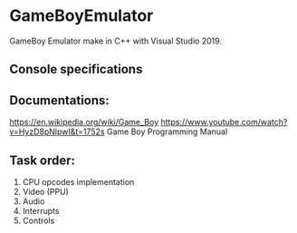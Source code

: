 # GameBoyEmulator

GameBoy Emulator make in C++ with Visual Studio 2019.

## Console specifications


## Documentations:
https://en.wikipedia.org/wiki/Game_Boy
https://www.youtube.com/watch?v=HyzD8pNlpwI&t=1752s
Game Boy Programming Manual

## Task order:
1. CPU opcodes implementation
2. Video (PPU)
3. Audio
4. Interrupts
5. Controls

